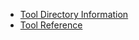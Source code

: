 - [Tool Directory Information](https://github.com/HWRM/KarosGraveyard/wiki/Tool;-Directory)
- [Tool Reference](https://github.com/HWRM/KarosGraveyard/wiki/Tool-Reference)

